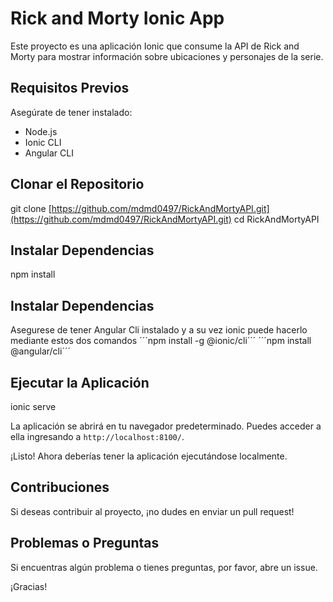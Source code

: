 # Rick and Morty Ionic App

Este proyecto es una aplicación Ionic que consume la API de Rick and Morty para mostrar información sobre ubicaciones y personajes de la serie.

## Requisitos Previos

Asegúrate de tener instalado:

* Node.js
* Ionic CLI
* Angular CLI

## Clonar el Repositorio

git clone [https://github.com/mdmd0497/RickAndMortyAPI.git](https://github.com/mdmd0497/RickAndMortyAPI.git)
cd RickAndMortyAPI 

## Instalar Dependencias
npm install
## Instalar Dependencias
Asegurese de tener Angular Cli instalado
y a su vez ionic
puede hacerlo mediante estos dos comandos 
´´´npm install -g @ionic/cli´´´
´´´npm install @angular/cli´´´
## Ejecutar la Aplicación
ionic serve


La aplicación se abrirá en tu navegador predeterminado. Puedes acceder a ella ingresando a `http://localhost:8100/`.

¡Listo! Ahora deberías tener la aplicación ejecutándose localmente.

## Contribuciones

Si deseas contribuir al proyecto, ¡no dudes en enviar un pull request!

## Problemas o Preguntas

Si encuentras algún problema o tienes preguntas, por favor, abre un issue.

¡Gracias!

